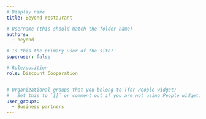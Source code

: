 ```yaml
---
# Display name
title: Beyond restaurant

# Username (this should match the folder name)
authors:
  - beyond

# Is this the primary user of the site?
superuser: false

# Role/position
role: Discount Cooperation


# Organizational groups that you belong to (for People widget)
#   Set this to `[]` or comment out if you are not using People widget.
user_groups:
  - Business partners
---
```

